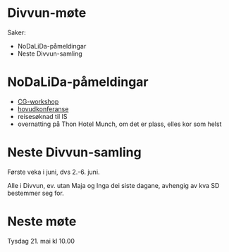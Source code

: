 # Divvun-møte

Saker:
* NoDaLiDa-påmeldingar
* Neste Divvun-samling

# NoDaLiDa-påmeldingar

* [CG-workshop](http://giellatekno.uit.no/cg/13/)
* [hovudkonferanse](http://www.hf.uio.no/iln/english/research/news-and-events/events/conferences/2013/nodalida/index.html)
* reisesøknad til IS
* overnatting på Thon Hotel Munch, om det er plass, elles kor som helst

# Neste Divvun-samling

Første veka i juni, dvs 2.-6. juni.

Alle i Divvun, ev. utan Maja og Inga dei siste dagane, avhengig av kva SD
bestemmer seg for.

# Neste møte

Tysdag 21. mai kl 10.00

